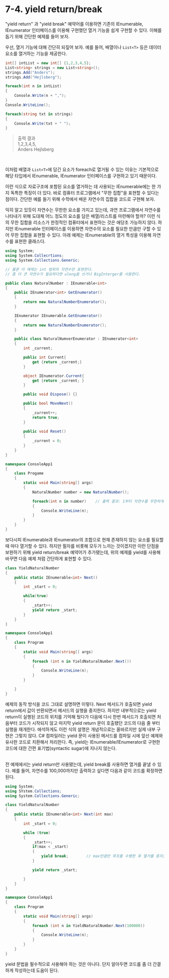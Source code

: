 # 7-4. yield return/break

"yield return" 과 "yield break" 예약어를 이용하면 기존의 IEnumerable, IEnumerator 인터페이스를 이용해 구현했던 열거 기능을 쉽게 구현할 수 있다. 이해를 돕기 위해 간단한 예제를 들어 보자. 
<br>

우선, 열거 기능에 대해 간단히 되짚어 보자. 예를 들어, 배열이나 `List<T>` 등은 데이터 요소를 열거하는 기능을 제공한다. 

```cs
int[] intList = new int[] {1,2,3,4,5};
List<string> strings = new List<string>();
strings.Add("Anders");
strings.Add("Hejlsberg");

foreach(int n in intList)
{
    Console.Write(n + ",");
}
Console.WriteLine();

foreach(string txt in strings)
{
    Console.Write(txt + " ");
}
``` 
> 출력 결과 <br>
1,2,3,4,5, <br>
Anders Hejlsberg
<br>

이처럼 배열과 `List<T>`에 담긴 요소가 foreach로 열거될 수 있는 이유는 기본적으로 해당 타입에서 IEnumerable, IEnumerator 인터페이스를 구현하고 있기 때문이다. 
<br>

이런 식으로 자료구조에 포함된 요소를 열거하는 데 사용되는 IEnumerable에는 한 가지 독특한 특징이 더 있다. 바로 컴퓨터 프로그램에서 "무한 집합"을 표현할 수 있다는 점이다. 간단한 예를 들기 위해 수학에서 배운 자연수의 집합을 코드로 구현해 보자. 
<br>

익히 알고 있듯이 자연수는 무한한 요소를 가지고 있는데, 과연 프로그램에서 자연수를 나타내기 위해 도대체 어느 정도의 요소를 담은 배열/리스트를 마련해야 할까? 이런 식의 무한 집합을 리소스가 한정적인 컴퓨터에서 표현하는 것은 애당초 가능하지 않다. 하지만 IEnumerable 인터페이스를 이용하면 자연수의 요소를 필요한 만큼만 구할 수 있어 무한 집합을 표현할 수 있다. 아래 예제는 IEnumerable의 열거 특성을 이용해 자연수를 표현한 클래스다. 
<br>

```cs
using System; 
using System.Collecrtions;
using System.Collections.Generic;

// 물론 이 예제는 int 범위의 자연수만 표현한다. 
// 좀 더 큰 자연수가 필요하다면 ulong을 쓰거나 BigInterger를 사용한다. 

public class NaturalNumber : IEnumerable<int>
{
    public IEnumerator<int> GetEnumerator()
    {
        return new NaturalNumberEnumerator();
    }

    IEnumerator IEnumerable.GetEnumerator()
    {
        return new NaturalNumberEnumerator();
    }

    public class NaturalNumverEnumerator : IEnumerator<int>
    {
        int _current;

        public int Current{
            get {return _current;}
        }

        object IEnumerator.Current{
            get {return _current; }
        }

        public void Dispose() {}

        public bool MoveNext()
        {
            _current++; 
            return true;
        }
        
        public void Reset()
        {
            _current = 0;
        }
    }
}

namespace ConsoleApp1
{
    class Progame
    {
        static void Main(string[] args)
        {
            NaturalNumber number = new NaturalNumber();

            foreach(int n in number)    // 출력 결과: 1부터 자연수를 무한하게 출력
            {
                Console.WriteLine(n);
            }
        }
    }
}

```

보다시피 IEnumerable과 IEnumerator의 조합으로 현재 존재하지 않는 요소를 필요할 때 마다 열거할 수 있다. 하지만 필자를 비롯해 모두가 느끼는 것이겠지만 이런 단점을 보완하기 위해 yield return/break 예약어가 추가됐는데, 위의 예제를 yield를 사용해 바꾸면 다음 예제 처럼 간단하게 표현할 수 있다. 

```cs
class YieldNaturalNumber
{
    public static IEnumerable<int> Next()
    {
        int _start = 0;

        while(true)
        {
            _start++;
            yield return _start;
        }
    }
}

namespace ConsoleApp1
{
    class Program
    {
        static void Main(string[] args)
        {
            foreach (int n in YieldNaturalNumber.Next())
            {
                Console.WriteLine(n);
            }
        }

    }
}
```

예제의 동작 방식을 코드 그대로 설명하면 이렇다. Next 메서드가 호출되면 yield return에서 값이 반환되면서 메서드의 실행을 중지한다. 하지만 내부적으로는 yield return이 실행된 코드의 위치를 기억해 뒀다가 다음에 다시 한번 메서드가 호출되면 처음부터 코드가 시작되지 않고 마지막 yield return 문이 호출됐던 코드의 다음 줄 부터 실행을 재개한다. 애석하게도 이런 식의 설명은 개념적으로는 올바르지만 실제 내부 구현은 그렇지 않다. C# 컴파일러는 yield 문이 사용된 메서드를 컴파일 시에 앞선 예제와 유사한 코드로 치환해서 처리한다. 즉, yield는 IEnumerable/IEnumerator로 구현한 코드에 대한 간편 표기법(syntactic sugar)에 지나지 않는다.  
<br>

전 예제에서는 yield return만 사용됐는데, yield break를 사용하면 열거를 끝낼 수 있다. 예를 들어, 자연수를 100,000까지만 출력하고 싶다면 다음과 같이 코드를 확정하면 된다. 

```cs
using System;
using SYstem.Collections;
using System.Collections.Generic;

class YieldNaturalNumber
{
    public static IEnumerable<int> Next(int max)
    {
        int _start = 0;

        while (true)
        {
            _start++;
            if(max < _start)
            {
                yield break;        // max만큼만 루프를 수행한 후 열거를 중지한다. 
            }  

            yield return _start; 

        }
    }
}

namespace ConsoleApp1
{
    class Program
    {
        static void Main(string[] args)
        {
            foreach (int n in YieldNaturalNumber.Next(100000))
            {
                Console.WriteLine(n);
            }
        }
    }
}
```
yield 문법을 필수적으로 사용해야 하는 것은 아니다. 단지 알아두면 코드를 좀 더 간결하게 작성하는데 도움이 된다. 